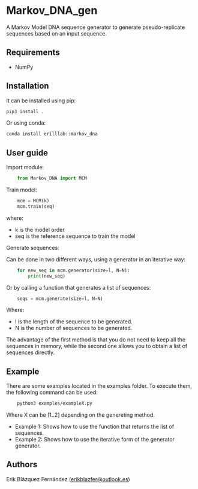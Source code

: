 # Markov_DNA_gen

A Markov Model DNA sequence generator to generate pseudo-replicate sequences based on an input sequence.

## Requirements

- NumPy

## Installation

It can be installed using pip:

``` bash
pip3 install .
```

Or using conda:

``` bash
conda install erilllab::markov_dna
```

## User guide

Import module:

```python
    from Markov_DNA import MCM
```

Train model:

```python
    mcm = MCM(k)
    mcm.train(seq)
```

where:
  - k is the model order
  - seq is the reference sequence to train the model

Generate sequences:

Can be done in two different ways, using a generator in an iterative way:

```python
    for new_seq in mcm.generator(size=l, N=N):
        print(new_seq)
```

Or by calling a function that generates a list of sequences:

```python
    seqs = mcm.generate(size=l, N=N)
```

Where:
  - l is the length of the sequence to be generated.
  - N is the number of sequences to be generated.

The advantage of the first method is that you do not need to keep all the sequences in memory, while the second one allows you to obtain a list of sequences directly.

## Example

There are some examples located in the examples folder. To execute them, the following command can be used:

```bash
    python3 examples/exampleX.py
```

Where X can be [1..2] depending on the genereting method.

- Example 1: Shows how to use the function that returns the list of sequences.
- Example 2: Shows how to use the iterative form of the generator generator.

## Authors

Erik Blázquez Fernández (erikblazfer@outlook.es)
